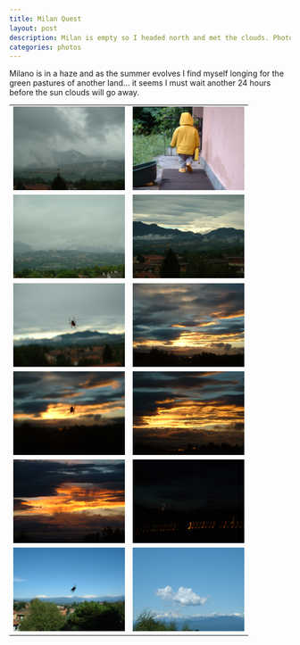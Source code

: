 ```yaml
---
title: Milan Quest
layout: post
description: Milan is empty so I headed north and met the clouds. Photo collection.
categories: photos
---
```

Milano is in a haze and as the summer evolves I find myself longing for the green pastures of another land... it seems I must wait another 24 hours before the sun clouds will go away.

<table>
<tr>
<td align="center"><img width="200" height="150" src="/assets/photos/buguggiate-clouds.png"></td>
<td align="center"><img width="200" height="150"  src="/assets/photos/buguggiate-back-inside.png"></td>
</tr>
<tr>
<td align="center"><img width="200" height="150"  src="/assets/photos/buguggiate-clouds2.png"></td>
<td align="center"><img width="200" height="150"  src="/assets/photos/buguggiate-sunset-approaching.png"></td>
</tr>
<tr>
<td align="center"><img width="200" height="150"  src="/assets/photos/buguggiate-spider-cloud.png"></td>
<td align="center"><img width="200" height="150"  src="/assets/photos/buguggiate-sunset.png"></td>
</tr>
<tr>
<td align="center"><img width="200" height="150"  src="/assets/photos/buguggiate-spider-sunset.png"></td>
<td align="center"><img width="200" height="150"  src="/assets/photos/buguggiate-sunset2.png"></td>
</tr>
<tr>
<td align="center"><img width="200" height="150"  src="/assets/photos/buguggiate-sunset3.png"></td>
<td align="center"><img width="200" height="150"  src="/assets/photos/buguggiate-night.png"></td>
</tr>
<tr>
<td align="center"><img width="200" height="150"  src="/assets/photos/buguggiate-spider-sunny-day.png"></td>
<td align="center"><img width="200" height="150"  src="/assets/photos/buguggiate-cloud-again.png"></td>
</tr>
</table>
